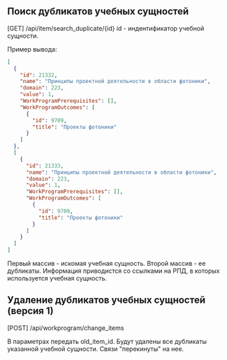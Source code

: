 ## Поиск дубликатов учебных сущностей

[GET] /api/item/search_duplicate/{id}
id - индентификатор учебной сущности.

Пример вывода:

```json
[
  {
    "id": 21332,
    "name": "Принципы проектной деятельности в области фотоники",
    "domain": 223,
    "value": 1,
    "WorkProgramPrerequisites": [],
    "WorkProgramOutcomes": [
      {
        "id": 9709,
        "title": "Проекты фотоники"
      }
    ]
  },
  [
    {
      "id": 21333,
      "name": "Принципы проектной деятельности в области фотоники",
      "domain": 223,
      "value": 1,
      "WorkProgramPrerequisites": [],
      "WorkProgramOutcomes": [
        {
          "id": 9709,
          "title": "Проекты фотоники"
        }
      ]
    }
  ]
]
```

Первый массив - искомая учебная сущность.
Второй массив - ее дубликаты.
Информация приводистся со ссылками на РПД, в которых используется учебная сущность.

## Удаление дубликатов учебных сущностей (версия 1)

[POST] /api/workprogram/change_items

В параметрах передать old_item_id. Будут удалены все дубликаты указанной учебной сущности. Связи "перекинуты" на нее.